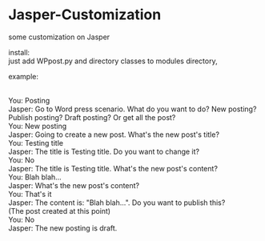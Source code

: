 # Jasper-Customization

some customization on Jasper

install:
<br/>just add WPpost.py and directory classes to modules directory,

example:

<br/>You: Posting
<br/>Jasper: Go to Word press scenario. What do you want to do? New posting? Publish posting? Draft posting? Or get all the post?
<br/>You: New posting
<br/>Jasper: Going to create a new post. What's the new post's title?
<br/>You: Testing title
<br/>Jasper: The title is Testing title. Do you want to change it?
<br/>You: No
<br/>Jasper: The title is Testing title. What's the new post's content?
<br/>You: Blah blah...
<br/>Jasper: What's the new post's content?
<br/>You: That's it
<br/>Jasper: The content is: "Blah blah...". Do you want to publish this?
<br/>(The post created at this point)
<br/>You: No
<br/>Jasper: The new posting is draft.
